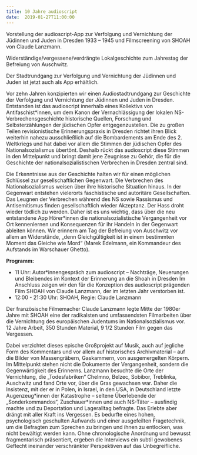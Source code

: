 ```yaml
---
title: 10 Jahre audioscript
date:  2019-01-27T11:00:00
---
```


Vorstellung der audioscript-App zur Verfolgung und Vernichtung der Jüdinnen und Juden in Dresden 1933 – 1945
und Filmscreening von SHOAH von Claude Lanzmann.

Widerständige/vergessene/verdrängte Lokalgeschichte zum Jahrestag der Befreiung von Auschwitz.

Der Stadtrundgang zur Verfolgung und Vernichtung der Jüdinnen und Juden ist jetzt auch als App erhältlich.

Vor zehn Jahren konzipierten wir einen Audiostadtrundgang zur Geschichte der Verfolgung und Vernichtung
der Jüdinnen und Juden in Dresden. Entstanden ist das audioscript innerhalb eines Kollektivs von
Antifaschist\*innen, um dem Kanon der Vernachlässigung der lokalen NS-Verbrechensgeschichte historische
Quellen, Forschung und Selbsterzählungen der jüdischen Opfer entgegenzustellen. Die zu großen Teilen
revisionistische Erinnerungspraxis in Dresden richtet ihren Blick weiterhin nahezu ausschließlich auf die
Bombardements am Ende des 2. Weltkriegs und hat dabei vor allem die Stimmen der jüdischen Opfer des
Nationalsozialismus übertönt. Deshalb rückt das audioscript diese Stimmen in den Mittelpunkt und bringt
damit jene Zeugnisse zu Gehör, die für die Geschichte der nationalsozialistischen Verbrechen in Dresden
zentral sind.

Die Erkenntnisse aus der Geschichte halten wir für einen möglichen Schlüssel zur gesellschaftlichen
Gegenwart. Die Verbrechen des Nationalsozialismus weisen über ihre historische Situation hinaus. In der
Gegenwart entstehen vielerorts faschistische und autoritäre Gesellschaften. Das Leugnen der Verbrechen
während des NS sowie Rassismus und Antisemitismus finden gesellschaftlich wieder Akzeptanz. Der Hass
droht wieder tödlich zu werden. Daher ist es uns wichtig, dass über die neu entstandene App Hörer\*innen
die nationalsozialistische Vergangenheit vor Ort kennenlernen und Konsequenzen für ihr Handeln in der
Gegenwart ableiten können. Wir erinnern am Tag der Befreiung von Auschwitz vor allem an Widerstände,
„denn Gleichgültigkeit ist in einem bestimmten Moment das Gleiche wie Mord“ (Marek Edelmann, ein
Kommandeur des Aufstands im Warschauer Ghetto).

**Programm:**
* 11 Uhr: Autor*innengespräch zum audioscript – Nachträge, Neuerungen und Bleibendes im Kontext der Erinnerung an die Shoah in Dresden Im Anschluss zeigen wir den für die Konzeption des audioscript prägenden Film SHOAH von Claude Lanzmann, der im letzten Jahr verstorben ist.
* 12:00 - 21:30 Uhr: SHOAH, Regie: Claude Lanzmann

Der französische Filmemacher Claude Lanzmann legte Mitte der 1980er Jahre mit SHOAH eine der radikalsten
und umfassendsten Filmarbeiten über die Vernichtung des europäischen Judentums im Nationalsozialismus vor.
12 Jahre Arbeit, 350 Stunden Material, 9 1/2 Stunden Film gegen das Vergessen.

Dabei verzichtet dieses epische Großprojekt auf Musik, auch auf jegliche Form des Kommentars und vor allem
auf historisches Archivmaterial – auf die Bilder von Massengräbern, Gaskammern, von ausgemergelten Körpern.
Im Mittelpunkt stehen nicht die Dokumente der Vergangenheit, sondern die Gegenwärtigkeit des Erinnerns.
Lanzmann besuchte die Orte der Vernichtung, die „Todesfabriken“ Chelmno, Belzec, Sobibor, Treblinka, Auschwitz
und fand Orte vor, über die Gras gewachsen war. Daher die Insistenz, mit der er in Polen, in Israel, in den USA,
in Deutschland letzte Augenzeug\*innen der Katastrophe – seltene Überlebende der „Sonderkommandos“, Zuschauer\*innen
und auch NS-Täter – ausfindig machte und zu Deportation und Lageralltag befragte. Das Erlebte aber drängt mit
aller Kraft ins Vergessen. Es bedurfte eines hohen, psychologisch geschulten Aufwands und einer ausgefeilten
Fragetechnik, um die Befragten zum Sprechen zu bringen und ihnen zu entlocken, was nicht bewältigt werden kann.
Ohne chronologische Anordnung und bewusst fragmentarisch präsentiert, ergeben die Interviews ein subtil gewobenes
Geflecht ineinander verschränkter Perspektiven auf das Unbegreifliche.
